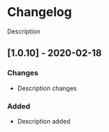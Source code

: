 # Changelog
Description

## [1.0.10] - 2020-02-18
### Changes
- Description changes
### Added
- Description added
